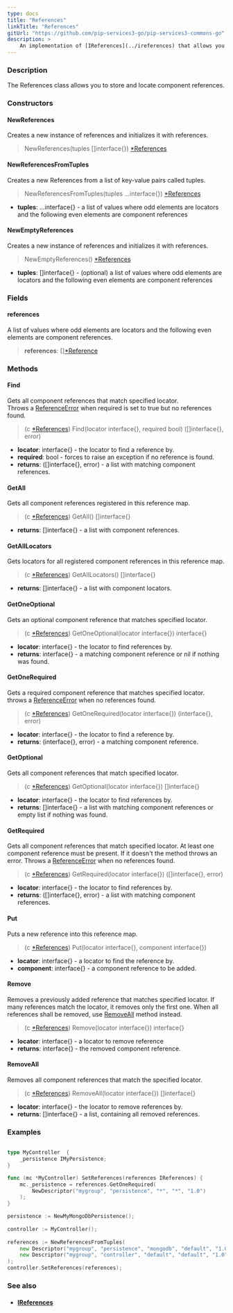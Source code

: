 ```yaml
---
type: docs
title: "References"
linkTitle: "References"
gitUrl: "https://github.com/pip-services3-go/pip-services3-commons-go"
description: >
    An implementation of [IReferences](../ireferences) that allows you to store and locate component references.
---
```


### Description

The References class allows you to store and locate component references.

### Constructors

#### NewReferences
Creates a new instance of references and initializes it with references.

> NewReferences(tuples []interface{}) [*References]()

#### NewReferencesFromTuples
Creates a new References from a list of key-value pairs called tuples.

> NewReferencesFromTuples(tuples ...interface{}) [*References]()

- **tuples**: ...interface{} - a list of values where odd elements are locators and the following even elements are component references

#### NewEmptyReferences
Creates a new instance of references and initializes it with references.

> NewEmptyReferences() [*References]()

- **tuples**: []interface{} - (optional) a list of values where odd elements are locators and the following even elements are component references


### Fields
<span class="hide-title-link">

#### references
 A list of values where odd elements are locators and the following even elements are component references.
> **references**: [][*Reference](../reference)

</span>

### Methods

#### Find
Gets all component references that match specified locator.  
Throws a [ReferenceError](../reference_error) when required is set to true but no references found.

> (c [*References]()) Find(locator interface{}, required bool) ([]interface{}, error)

- **locator**: interface{} - the locator to find a reference by.
- **required**: bool - forces to raise an exception if no reference is found.
- **returns**: ([]interface{}, error) - a list with matching component references.

#### GetAll
Gets all component references registered in this reference map.

> (c [*References]()) GetAll() []interface{}

- **returns**: []interface{} - a list with component references.

#### GetAllLocators
Gets locators for all registered component references in this reference map.

> (c [*References]()) GetAllLocators() []interface{}

- **returns**: []interface{} - a list with component locators.

#### GetOneOptional
Gets an optional component reference that matches specified locator.

> (c [*References]()) GetOneOptional(locator interface{}) interface{}

- **locator**: interface{} - the locator to find references by.
- **returns**: interface{} - a matching component reference or nil if nothing was found.

#### GetOneRequired
Gets a required component reference that matches specified locator.  
throws a [ReferenceError](../reference_error) when no references found.

> (c [*References]()) GetOneRequired(locator interface{}) (interface{}, error)

- **locator**: interface{} - the locator to find a reference by.	 
- **returns**: (interface{}, error) - a matching component reference.

#### GetOptional
Gets all component references that match specified locator.

> (c [*References]()) GetOptional(locator interface{}) []interface{}

- **locator**: interface{} - the locator to find references by.	 
- **returns**: []interface{} - a list with matching component references or empty list if nothing was found.

#### GetRequired
Gets all component references that match specified locator.
At least one component reference must be present.
If it doesn't the method throws an error.
Throws a [ReferenceError](../reference_error) when no references found.

> (c [*References]()) GetRequired(locator interface{}) ([]interface{}, error)

- **locator**: interface{} - the locator to find references by.
- **returns**: ([]interface{}, error) - a list with matching component references.

#### Put
Puts a new reference into this reference map.

> (c [*References]()) Put(locator interface{}, component interface{})

- **locator**: interface{} - a locator to find the reference by.
- **component**: interface{} - a component reference to be added.


#### Remove
Removes a previously added reference that matches specified locator.
If many references match the locator, it removes only the first one.
When all references shall be removed, use [RemoveAll](#removeall) method instead.

> (c [*References]()) Remove(locator interface{}) interface{}

- **locator**: interface{} - a locator to remove reference
- **returns**: interface{} - the removed component reference.

#### RemoveAll
Removes all component references that match the specified locator. 

> (c [*References]()) RemoveAll(locator interface{}) []interface{}

- **locator**: interface{} - the locator to remove references by.
- **returns**: []interface{} - a list, containing all removed references.


### Examples

```go

type MyController  {
	_persistence IMyPersistence;
}

func (mc *MyController) SetReferences(references IReferences) {
    mc._persistence = references.GetOneRequired(
        NewDescriptor("mygroup", "persistence", "*", "*", "1.0")
    );
}

persistence := NewMyMongoDbPersistence();
 
controller := MyController();
 
references := NewReferencesFromTuples(
    new Descriptor("mygroup", "persistence", "mongodb", "default", "1.0"), persistence,
    new Descriptor("mygroup", "controller", "default", "default", "1.0"), controller
);
controller.SetReferences(references);

```

### See also
- #### [IReferences](../ireferences)
